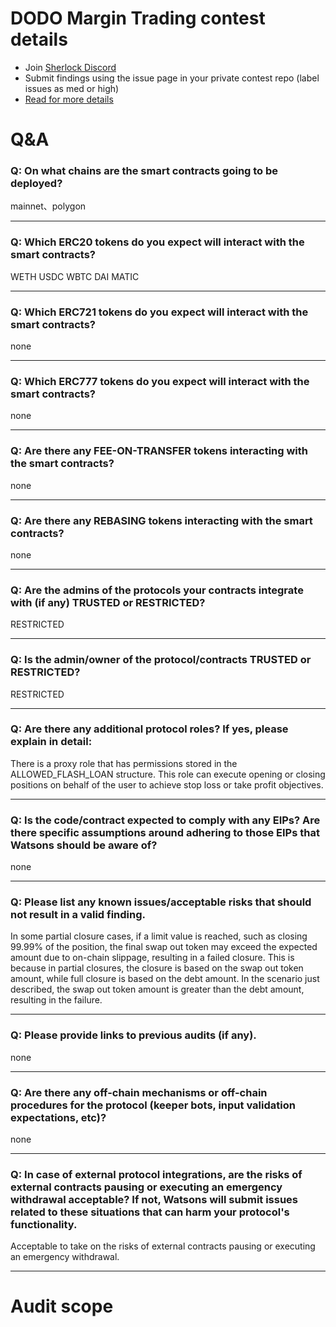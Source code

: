 
# DODO Margin Trading contest details

- Join [Sherlock Discord](https://discord.gg/MABEWyASkp)
- Submit findings using the issue page in your private contest repo (label issues as med or high)
- [Read for more details](https://docs.sherlock.xyz/audits/watsons)

# Q&A

### Q: On what chains are the smart contracts going to be deployed?
mainnet、polygon
___

### Q: Which ERC20 tokens do you expect will interact with the smart contracts? 
WETH USDC WBTC DAI MATIC
___

### Q: Which ERC721 tokens do you expect will interact with the smart contracts? 
none
___

### Q: Which ERC777 tokens do you expect will interact with the smart contracts? 
none
___

### Q: Are there any FEE-ON-TRANSFER tokens interacting with the smart contracts?

none
___

### Q: Are there any REBASING tokens interacting with the smart contracts?

none
___

### Q: Are the admins of the protocols your contracts integrate with (if any) TRUSTED or RESTRICTED?
RESTRICTED
___

### Q: Is the admin/owner of the protocol/contracts TRUSTED or RESTRICTED?
RESTRICTED
___

### Q: Are there any additional protocol roles? If yes, please explain in detail:
There is a proxy role that has permissions stored in the ALLOWED_FLASH_LOAN structure. This role can execute opening or closing positions on behalf of the user to achieve stop loss or take profit objectives.
___

### Q: Is the code/contract expected to comply with any EIPs? Are there specific assumptions around adhering to those EIPs that Watsons should be aware of?
none
___

### Q: Please list any known issues/acceptable risks that should not result in a valid finding.
In some partial closure cases, if a limit value is reached, such as closing 99.99% of the position, the final swap out token may exceed the expected amount due to on-chain slippage, resulting in a failed closure. This is because in partial closures, the closure is based on the swap out token amount, while full closure is based on the debt amount. In the scenario just described, the swap out token amount is greater than the debt amount, resulting in the failure.
___

### Q: Please provide links to previous audits (if any).
none
___

### Q: Are there any off-chain mechanisms or off-chain procedures for the protocol (keeper bots, input validation expectations, etc)?
none
___

### Q: In case of external protocol integrations, are the risks of external contracts pausing or executing an emergency withdrawal acceptable? If not, Watsons will submit issues related to these situations that can harm your protocol's functionality.
Acceptable to take on the risks of external contracts pausing or executing an emergency withdrawal.
___



# Audit scope



